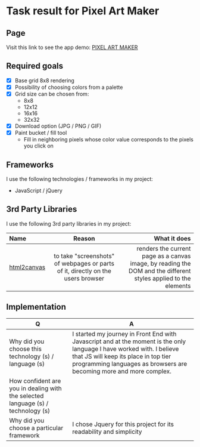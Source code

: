 # Task result for Pixel Art Maker

## Page
 
Visit this link to see the app demo: [PIXEL ART MAKER](https://AdelinaLipsa.github.io/pixel_art_maker/index.html) 

## Required goals

- [x] Base grid 8x8 rendering
- [x] Possibility of choosing colors from a palette
- [x] Grid size can be chosen from:
    * 8x8 
    * 12x12 
    * 16x16 
    * 32x32 
- [x] Download option (JPG / PNG / GIF)
- [x] Paint bucket / fill tool
    * Fill in neighboring pixels whose color value corresponds to the pixels you click on

## Frameworks

I use the following technologies / frameworks in my project:

- JavaScript / jQuery


## 3rd Party Libraries

I use the following 3rd party libraries in my project: 

| Name | Reason | What it does |
| :---         |     :---:      |          ---: |
| [html2canvas](https://github.com/niklasvh/html2canvas) | to take "screenshots" of webpages or parts of it, directly on the users browser| renders the current page as a canvas image, by reading the DOM and the different styles applied to the elements
    
## Implementation

| Q | A |
| --- | --- |
| Why did you choose this technology (s) / language (s) | I started my journey in Front End with Javascript and at the moment is the only language I have worked with. I believe that JS will keep its place in top tier programming languages as browsers are becoming more and more complex. |
| How confident are you in dealing with the selected language (s) / technology (s) |  |
| Why did you choose a particular framework | I chose Jquery for this project for its readability and simplicity |
